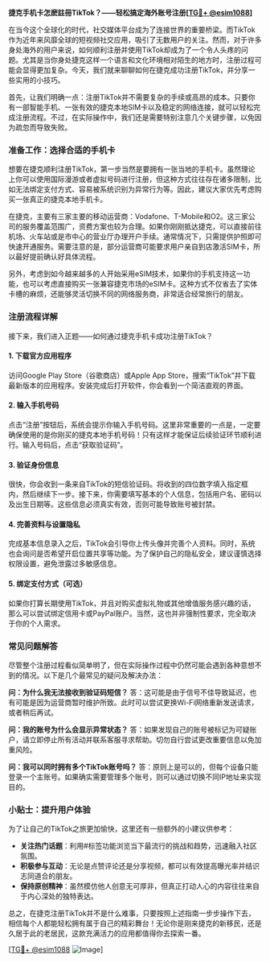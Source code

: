 **捷克手机卡怎麽註冊TikTok？——轻松搞定海外账号注册[[TG💪+ @esim1088](https://t.me/s/esim1088)]**

在当今这个全球化的时代，社交媒体平台成为了连接世界的重要桥梁。而TikTok作为近年来风靡全球的短视频社交应用，吸引了无数用户的关注。然而，对于许多身处海外的用户来说，如何顺利注册并使用TikTok却成为了一个令人头疼的问题。尤其是当你身处捷克这样一个语言和文化环境相对陌生的地方时，注册过程可能会显得更加复杂。今天，我们就来聊聊如何在捷克成功注册TikTok，并分享一些实用的小技巧。

首先，让我们明确一点：注册TikTok并不需要复杂的手续或高昂的成本。只要你有一部智能手机、一张有效的捷克本地SIM卡以及稳定的网络连接，就可以轻松完成注册流程。不过，在实际操作中，我们还是需要特别注意几个关键步骤，以免因为疏忽而导致失败。

### 准备工作：选择合适的手机卡

想要在捷克顺利注册TikTok，第一步当然是要拥有一张当地的手机卡。虽然理论上你可以使用国际漫游或者虚拟号码进行注册，但这种方式往往存在诸多限制，比如无法绑定支付方式、容易被系统识别为异常行为等。因此，建议大家优先考虑购买一张真正的捷克本地手机卡。

在捷克，主要有三家主要的移动运营商：Vodafone、T-Mobile和O2。这三家公司的服务覆盖范围广，资费方案也较为合理。如果你刚刚抵达捷克，可以直接前往机场、火车站或是市中心的营业厅办理开户手续。通常情况下，只需提供护照即可快速开通服务。需要注意的是，部分运营商可能要求用户亲自到店激活SIM卡，所以最好提前确认好具体流程。

另外，考虑到如今越来越多的人开始采用eSIM技术，如果你的手机支持这一功能，也可以考虑直接购买一张兼容捷克市场的eSIM卡。这种方式不仅省去了实体卡槽的麻烦，还能够灵活切换不同的网络服务商，非常适合经常旅行的朋友。

### 注册流程详解

接下来，我们进入正题——如何通过捷克手机卡成功注册TikTok？

#### 1. 下载官方应用程序

访问Google Play Store（谷歌商店）或Apple App Store，搜索“TikTok”并下载最新版本的应用程序。安装完成后打开软件，你会看到一个简洁直观的界面。

#### 2. 输入手机号码

点击“注册”按钮后，系统会提示你输入手机号码。这里非常重要的一点是，一定要确保使用的是你刚买的捷克本地手机号码！只有这样才能保证后续验证环节顺利进行。输入号码后，点击“获取验证码”。

#### 3. 验证身份信息

很快，你会收到一条来自TikTok的短信验证码。将收到的四位数字填入指定框内，然后继续下一步。接下来，你需要填写基本的个人信息，包括用户名、密码以及出生日期等。这些信息必须真实有效，否则可能导致账号被封禁。

#### 4. 完善资料与设置隐私

完成基本信息录入之后，TikTok会引导你上传头像并完善个人资料。同时，系统也会询问是否希望开启位置共享等功能。为了保护自己的隐私安全，建议谨慎选择权限设置，避免泄露过多敏感信息。

#### 5. 绑定支付方式（可选）

如果你打算长期使用TikTok，并且对购买虚拟礼物或其他增值服务感兴趣的话，那么可以尝试绑定信用卡或PayPal账户。当然，这也并非强制性要求，完全取决于你的个人需求。

### 常见问题解答

尽管整个注册过程看似简单明了，但在实际操作过程中仍然可能会遇到各种意想不到的情况。以下是几个最常见的疑问及解决办法：

**问：为什么我无法接收到验证码短信？**
答：这可能是由于信号不佳导致延迟，也有可能是因为运营商暂时维护所致。此时可以尝试更换Wi-Fi网络重新发送请求，或者稍后再试。

**问：我的账号为什么会显示异常状态？**
答：如果发现自己的账号被标记为可疑账户，请立即停止所有活动并联系客服寻求帮助。切勿自行尝试更改重要信息以免加重风险。

**问：我可以同时拥有多个TikTok账号吗？**
答：原则上是可以的，但每个设备只能登录一个主账号。如果确实需要管理多个账号，则可以通过切换不同IP地址来实现目的。

### 小贴士：提升用户体验

为了让自己的TikTok之旅更加愉快，这里还有一些额外的小建议供参考：

- **关注热门话题**：利用#标签功能浏览当下最流行的挑战和趋势，迅速融入社区氛围。
- **积极参与互动**：无论是点赞评论还是分享视频，都可以有效提高曝光率并结识志同道合的朋友。
- **保持原创精神**：虽然模仿他人创意无可厚非，但真正打动人心的内容往往来自于内心深处的独特表达。

总之，在捷克注册TikTok并不是什么难事，只要按照上述指南一步步操作下去，相信每个人都能轻松拥有属于自己的精彩舞台！无论你是刚来捷克的新移民，还是久居于此的老居民，这款充满活力的应用都值得你去探索一番。

[[TG💪+ @esim1088](https://t.me/s/esim1088) ![Image](https://i.postimg.cc/4NQfJmqS/Snipaste-2025-05-13-00-14-12.png)]